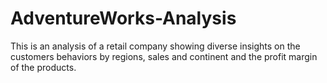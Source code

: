 # AdventureWorks-Analysis
This is an analysis of a retail company showing diverse insights on the customers behaviors by regions, sales and continent and the profit margin of the products. 
